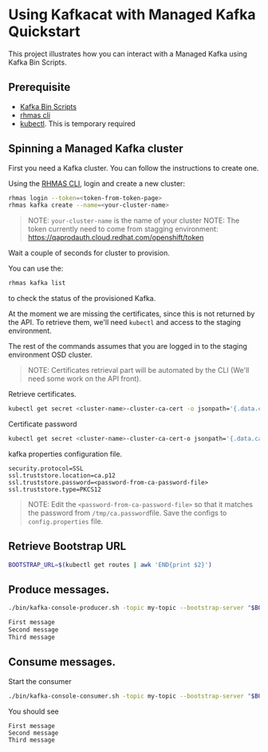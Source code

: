 Using Kafkacat with Managed Kafka Quickstart
============================================

This project illustrates how you can interact with a Managed Kafka using Kafka Bin Scripts.

## Prerequisite

- [Kafka Bin Scripts](https://www.apache.org/dyn/closer.cgi?path=/kafka/2.6.0/kafka_2.13-2.6.0.tgz)
- [rhmas cli](https://github.com/bf2fc6cc711aee1a0c2a/cli/releases)
- [kubectl](https://kubernetes.io/fr/docs/reference/kubectl/overview/). This is temporary required

## Spinning a Managed Kafka cluster

First you need a Kafka cluster. You can follow the instructions to create one.

Using the [RHMAS CLI](https://github.com/bf2fc6cc711aee1a0c2a/cli/releases), login and create a new cluster:

```bash
rhmas login --token=<token-from-token-page>
rhmas kafka create --name=<your-cluster-name>
```
> NOTE: `your-cluster-name` is the name of your cluster
> NOTE: The token currently need to come from stagging environment:
https://qaprodauth.cloud.redhat.com/openshift/token

Wait a couple of seconds for cluster to provision.

You can use the:
```bash
rhmas kafka list
``` 

to check the status of the provisioned Kafka. 

At the moment we are missing the certificates, since this is not returned by the API. 
To retrieve them, we'll need `kubectl` and access to the staging environment.

The rest of the commands assumes that you are logged in to the staging environment OSD cluster.

> NOTE: Certificates retrieval part will be automated by the CLI (We'll need some work on the API front).

Retrieve certificates. 
```bash
kubectl get secret <cluster-name>-cluster-ca-cert -o jsonpath='{.data.ca\.p12}' | base64 -d > /tmp/ca.p12
```

Certificate password
```bash
kubectl get secret <cluster-name>-cluster-ca-cert-o jsonpath='{.data.ca\.password}' | base64 -d > /tmp/ca.password
```

kafka properties configuration file.

```properties
security.protocol=SSL
ssl.truststore.location=ca.p12
ssl.truststore.password=<password-from-ca-password-file>
ssl.truststore.type=PKCS12
```

> NOTE: Edit the `<password-from-ca-password-file>` so that it matches the password from `/tmp/ca.password`file. 
> Save the configs to `config.properties` file.

## Retrieve Bootstrap URL

```bash
BOOTSTRAP_URL=$(kubectl get routes | awk 'END{print $2}')
```

## Produce messages.

```bash
./bin/kafka-console-producer.sh -topic my-topic --bootstrap-server "$BOOTSTRAP_URL:443" --producer.config config.properties

First message
Second message
Third message
```


## Consume messages.

Start the consumer

```bash
./bin/kafka-console-consumer.sh -topic my-topic --bootstrap-server "$BOOTSTRAP_URL:443" --from-beginning --consumer.config config.properties
```

You should see

```log
First message
Second message
Third message
```
